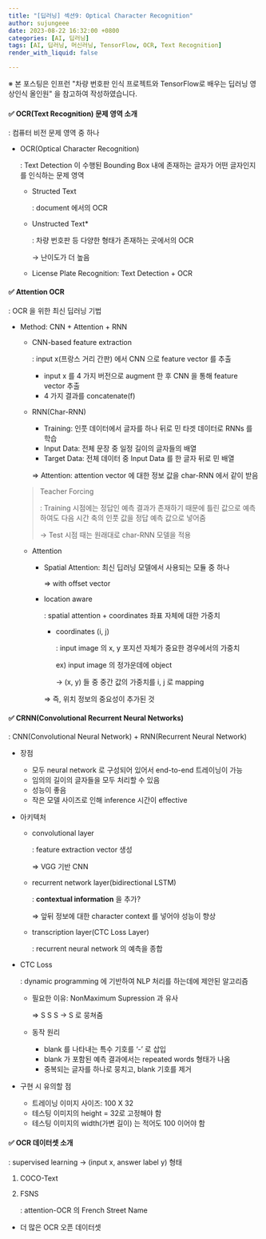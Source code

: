 ```yaml
---
title: "[딥러닝] 섹션9: Optical Character Recognition"
author: sujungeee
date: 2023-08-22 16:32:00 +0800
categories: [AI, 딥러닝]
tags: [AI, 딥러닝, 머신러닝, TensorFlow, OCR, Text Recognition]
render_with_liquid: false

---
```




※ 본 포스팅은 인프런 "차량 번호판 인식 프로젝트와 TensorFlow로 배우는 딥러닝 영상인식 올인원" 을 참고하여 작성하였습니다.



#### ✅ OCR(Text Recognition) 문제 영역 소개

: 컴퓨터 비전 문제 영역 중 하나

- OCR(Optical Character Recognition)

  : Text Detection 이 수행된 Bounding Box 내에 존재하는 글자가 어떤 글자인지를 인식하는 문제 영역

  - Structed Text

    : document 에서의 OCR

  - Unstructed Text*

    : 차량 번호판 등 다양한 형태가 존재하는 곳에서의 OCR

    → 난이도가 더 높음

  - License Plate Recognition: Text Detection + OCR



#### ✅  Attention OCR

: OCR 을 위한 최신 딥러닝 기법

- Method: CNN + Attention + RNN

  - CNN-based feature extraction

    : input x(프랑스 거리 간판) 에서 CNN 으로 feature vector 를 추출

    - input x 를 4 가지 버전으로 augment 한 후 CNN 을 통해 feature vector 추출
    - 4 가지 결과를 concatenate(f)

  - RNN(Char-RNN)

    - Training: 인풋 데이터에서 글자를 하나 뒤로 민 타겟 데이터로 RNNs 를 학습
    - Input Data: 전체 문장 중 일정 길이의 글자들의 배열
    - Target Data: 전체 데이터 중 Input Data 를 한 글자 뒤로 민 배열

    ⇒ Attention: attention vector 에 대한 정보 값을 char-RNN 에서 같이 받음

  > Teacher Forcing
  >
  > : Training 시점에는 정답인 예측 결과가 존재하기 때문에 틀린 값으로 예측하여도 다음 시간 축의 인풋 값을 정답 예측 값으로 넣어줌
  >
  > → Test 시점 때는 원래대로 char-RNN 모델을 적용

  - Attention

    - Spatial Attention: 최신 딥러닝 모델에서 사용되는 모듈 중 하나

      ⇒ with offset vector

    - location aware

      : spatial attention + coordinates 좌표 자체에 대한 가중치

      - coordinates (i, j)

        : input image 의 x, y 포지션 자체가 중요한 경우에서의 가중치

        ex) input image 의 정가운데에 object

        → (x, y) 들 중 중간 값의 가중치를 i, j 로 mapping

      ⇒ 즉, 위치 정보의 중요성이 추가된 것



#### ✅  CRNN(Convolutional Recurrent Neural Networks)

: CNN(Convolutional Neural Network) + RNN(Recurrent Neural Network)

- 장점

  - 모두 neural network 로 구성되어 있어서 end-to-end 트레이닝이 가능
  - 임의의 길이의 글자들을 모두 처리할 수 있음
  - 성능이 좋음
  - 작은 모델 사이즈로 인해 inference 시간이 effective

- 아키텍처

  - convolutional layer

    : feature extraction vector 생성

    ⇒ VGG 기반 CNN

  - recurrent network layer(bidirectional LSTM)

    : **contextual information** 을 추가?

    ⇒ 앞뒤 정보에 대한 character context 를 넣어야 성능이 향상

  - transcription layer(CTC Loss Layer)

    : recurrent neural network 의 예측을 종합

- CTC Loss

  : dynamic programming 에 기반하여 NLP 처리를 하는데에 제안된 알고리즘

  - 필요한 이유: NonMaximum Supression 과 유사

    ⇒ S S S → S 로 뭉쳐줌

  - 동작 원리

    - blank 를 나타내는 특수 기호를 ‘-’ 로 삽입
    - blank 가 포함된 예측 결과에서는 repeated words 형태가 나옴
    - 중복되는 글자를 하나로 뭉치고, blank 기호를 제거

- 구현 시 유의할 점

  - 트레이닝 이미지 사이즈: 100 X 32
  - 테스팅 이미지의 height = 32로 고정해야 함
  - 테스팅 이미지의 width(가변 길이) 는 적어도 100 이어야 함



#### ✅  OCR 데이터셋 소개

: supervised learning → (input x, answer label y) 형태

1. COCO-Text

2. FSNS

   : attention-OCR 의 French Street Name

- 더 많은 OCR 오픈 데이터셋
